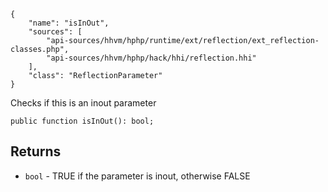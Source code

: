 ``` yamlmeta
{
    "name": "isInOut",
    "sources": [
        "api-sources/hhvm/hphp/runtime/ext/reflection/ext_reflection-classes.php",
        "api-sources/hhvm/hphp/hack/hhi/reflection.hhi"
    ],
    "class": "ReflectionParameter"
}
```




Checks if this is an inout parameter




``` Hack
public function isInOut(): bool;
```




## Returns




+ ` bool ` - TRUE if the parameter is inout, otherwise FALSE
<!-- HHAPIDOC -->
